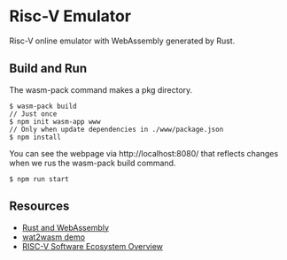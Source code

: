 # Risc-V Emulator
Risc-V online emulator with WebAssembly generated by Rust.

## Build and Run
The wasm-pack command makes a pkg directory.
```
$ wasm-pack build
// Just once
$ npm init wasm-app www
// Only when update dependencies in ./www/package.json
$ npm install
```

You can see the webpage via http://localhost:8080/ that reflects changes when we rus the wasm-pack build command.
```
$ npm run start
```

## Resources
- [Rust and WebAssembly](https://rustwasm.github.io/docs/book/introduction.html)
- [wat2wasm demo](https://webassembly.github.io/wabt/demo/wat2wasm/)
- [RISC-V Software Ecosystem Overview](https://riscv.org/software-status/)
